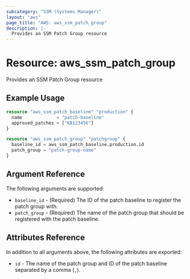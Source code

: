```yaml
---
subcategory: "SSM (Systems Manager)"
layout: "aws"
page_title: "AWS: aws_ssm_patch_group"
description: |-
  Provides an SSM Patch Group resource
---
```


# Resource: aws_ssm_patch_group

Provides an SSM Patch Group resource

## Example Usage

```terraform
resource "aws_ssm_patch_baseline" "production" {
  name             = "patch-baseline"
  approved_patches = ["KB123456"]
}

resource "aws_ssm_patch_group" "patchgroup" {
  baseline_id = aws_ssm_patch_baseline.production.id
  patch_group = "patch-group-name"
}
```

## Argument Reference

The following arguments are supported:

* `baseline_id` - (Required) The ID of the patch baseline to register the patch group with.
* `patch_group` - (Required) The name of the patch group that should be registered with the patch baseline.

## Attributes Reference

In addition to all arguments above, the following attributes are exported:

* `id` - The name of the patch group and ID of the patch baseline separated by a comma (`,`).
